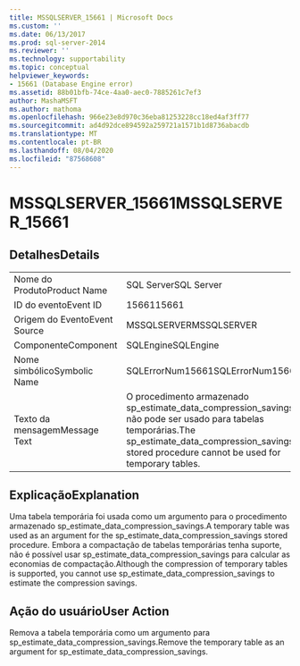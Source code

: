 ```yaml
---
title: MSSQLSERVER_15661 | Microsoft Docs
ms.custom: ''
ms.date: 06/13/2017
ms.prod: sql-server-2014
ms.reviewer: ''
ms.technology: supportability
ms.topic: conceptual
helpviewer_keywords:
- 15661 (Database Engine error)
ms.assetid: 88b01bfb-74ce-4aa0-aec0-7885261c7ef3
author: MashaMSFT
ms.author: mathoma
ms.openlocfilehash: 966e23e8d970c36eba81253228cc18ed4af3ff77
ms.sourcegitcommit: ad4d92dce894592a259721a1571b1d8736abacdb
ms.translationtype: MT
ms.contentlocale: pt-BR
ms.lasthandoff: 08/04/2020
ms.locfileid: "87568608"
---
```

# <a name="mssqlserver_15661"></a><span data-ttu-id="fa31f-102">MSSQLSERVER_15661</span><span class="sxs-lookup"><span data-stu-id="fa31f-102">MSSQLSERVER_15661</span></span>
    
## <a name="details"></a><span data-ttu-id="fa31f-103">Detalhes</span><span class="sxs-lookup"><span data-stu-id="fa31f-103">Details</span></span>  
  
|||  
|-|-|  
|<span data-ttu-id="fa31f-104">Nome do Produto</span><span class="sxs-lookup"><span data-stu-id="fa31f-104">Product Name</span></span>|<span data-ttu-id="fa31f-105">SQL Server</span><span class="sxs-lookup"><span data-stu-id="fa31f-105">SQL Server</span></span>|  
|<span data-ttu-id="fa31f-106">ID do evento</span><span class="sxs-lookup"><span data-stu-id="fa31f-106">Event ID</span></span>|<span data-ttu-id="fa31f-107">15661</span><span class="sxs-lookup"><span data-stu-id="fa31f-107">15661</span></span>|  
|<span data-ttu-id="fa31f-108">Origem do Evento</span><span class="sxs-lookup"><span data-stu-id="fa31f-108">Event Source</span></span>|<span data-ttu-id="fa31f-109">MSSQLSERVER</span><span class="sxs-lookup"><span data-stu-id="fa31f-109">MSSQLSERVER</span></span>|  
|<span data-ttu-id="fa31f-110">Componente</span><span class="sxs-lookup"><span data-stu-id="fa31f-110">Component</span></span>|<span data-ttu-id="fa31f-111">SQLEngine</span><span class="sxs-lookup"><span data-stu-id="fa31f-111">SQLEngine</span></span>|  
|<span data-ttu-id="fa31f-112">Nome simbólico</span><span class="sxs-lookup"><span data-stu-id="fa31f-112">Symbolic Name</span></span>|<span data-ttu-id="fa31f-113">SQLErrorNum15661</span><span class="sxs-lookup"><span data-stu-id="fa31f-113">SQLErrorNum15661</span></span>|  
|<span data-ttu-id="fa31f-114">Texto da mensagem</span><span class="sxs-lookup"><span data-stu-id="fa31f-114">Message Text</span></span>|<span data-ttu-id="fa31f-115">O procedimento armazenado sp_estimate_data_compression_savings não pode ser usado para tabelas temporárias.</span><span class="sxs-lookup"><span data-stu-id="fa31f-115">The sp_estimate_data_compression_savings stored procedure cannot be used for temporary tables.</span></span>|  
  
## <a name="explanation"></a><span data-ttu-id="fa31f-116">Explicação</span><span class="sxs-lookup"><span data-stu-id="fa31f-116">Explanation</span></span>  
 <span data-ttu-id="fa31f-117">Uma tabela temporária foi usada como um argumento para o procedimento armazenado sp_estimate_data_compression_savings.</span><span class="sxs-lookup"><span data-stu-id="fa31f-117">A temporary table was used as an argument for the sp_estimate_data_compression_savings stored procedure.</span></span> <span data-ttu-id="fa31f-118">Embora a compactação de tabelas temporárias tenha suporte, não é possível usar sp_estimate_data_compression_savings para calcular as economias de compactação.</span><span class="sxs-lookup"><span data-stu-id="fa31f-118">Although the compression of temporary tables is supported, you cannot use sp_estimate_data_compression_savings to estimate the compression savings.</span></span>  
  
## <a name="user-action"></a><span data-ttu-id="fa31f-119">Ação do usuário</span><span class="sxs-lookup"><span data-stu-id="fa31f-119">User Action</span></span>  
 <span data-ttu-id="fa31f-120">Remova a tabela temporária como um argumento para sp_estimate_data_compression_savings.</span><span class="sxs-lookup"><span data-stu-id="fa31f-120">Remove the temporary table as an argument for sp_estimate_data_compression_savings.</span></span>  
  
  
